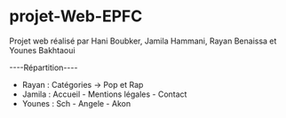 # projet-Web-EPFC
Projet web réalisé par 
Hani Boubker,
Jamila Hammani,
Rayan Benaissa et
Younes Bakhtaoui

----Répartition----

- Rayan : Catégories -> Pop et Rap
- Jamila : Accueil - Mentions légales - Contact
- Younes : Sch - Angele - Akon
